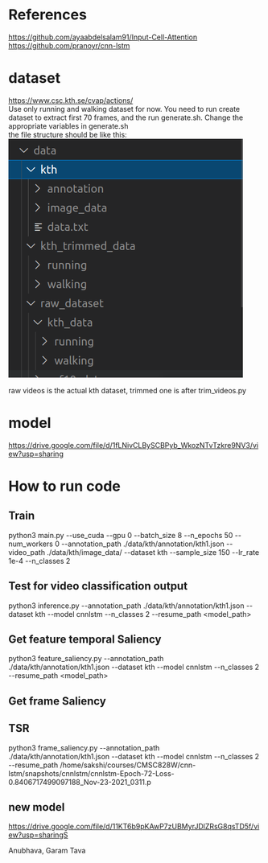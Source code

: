 # References 
https://github.com/ayaabdelsalam91/Input-Cell-Attention       
https://github.com/pranoyr/cnn-lstm     

# dataset
https://www.csc.kth.se/cvap/actions/     
Use only running and walking dataset for now.
You need to run create dataset to extract first 70 frames, and the run generate.sh. Change the appropriate variables in generate.sh     
the file structure should be like this:
![alt text](https://github.com/sakshikakde/interpretability_of_lstm/blob/kth/doc_images/Screenshot%20from%202021-11-22%2016-48-26.png)


raw videos is the actual kth dataset,
trimmed one is after trim_videos.py


# model
https://drive.google.com/file/d/1fLNivCLBySCBPyb_WkozNTvTzkre9NV3/view?usp=sharing
# How to run code 
## Train

python3 main.py --use_cuda --gpu 0 --batch_size 8 --n_epochs 50 --num_workers 0  --annotation_path ./data/kth/annotation/kth1.json --video_path ./data/kth/image_data/  --dataset kth --sample_size 150 --lr_rate 1e-4 --n_classes 2

## Test for video classification output 
 python3 inference.py  --annotation_path ./data/kth/annotation/kth1.json  --dataset kth --model cnnlstm --n_classes 2 --resume_path <model_path>
    
## Get feature temporal Saliency
python3 feature_saliency.py  --annotation_path ./data/kth/annotation/kth1.json  --dataset kth --model cnnlstm --n_classes 2 --resume_path <model_path>

## Get frame Saliency
## TSR
python3 frame_saliency.py  --annotation_path ./data/kth/annotation/kth1.json  --dataset kth --model cnnlstm --n_classes 2 --resume_path /home/sakshi/courses/CMSC828W/cnn-lstm/snapshots/cnnlstm/cnnlstm-Epoch-72-Loss-0.8406717499097188_Nov-23-2021_0311.p
    
## new model
https://drive.google.com/file/d/11KT6b9pKAwP7zUBMyrJDlZRsG8qsTD5f/view?usp=sharingS


Anubhava, 
Garam Tava




